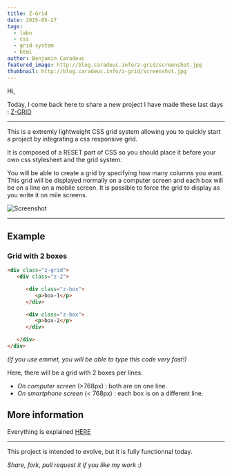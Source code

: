 ```yaml
---
title: Z-Grid
date: 2015-05-27
tags:
  - labo
  - css
  - grid-system
  - html
author: Benjamin Caradeuc
featured_image: http://blog.caradeuc.info/z-grid/screenshot.jpg
thumbnail: http://blog.caradeuc.info/z-grid/screenshot.jpg
---
```


Hi,

Today, I come back here to share a new project I have made these last days : [Z-GRID](http://blog.caradeuc.info/z-grid)

---

This is a extremly lightweight CSS grid system allowing you to quickly start a project by integrating a css responsive grid.

It is composed of a RESET part of CSS so you should place it before your own css stylesheet and the grid system.

You will be able to create a grid by specifying how many columns you want. This grid will be displayed normally on a computer screen  and each box will be on a line on a mobile screen. It is possible to force the grid to display as you write it on mile screens.

![Screenshot](http://blog.caradeuc.info/z-grid/screenshot.jpg)

---

## Example

### Grid with 2 boxes

```html
<div class="z-grid">
   <div class="z-2">

      <div class="z-box">
         <p>box-1</p>
      </div>

      <div class="z-box">
         <p>box-2</p>
      </div>

   </div>
</div>
```

_(if you use emmet, you will be able to type this code very fast!)_

Here, there will be a grid with 2 boxes per lines.

* *On computer screen* (>768px) : both are on one line.
* *On smartphone screen* (< 768px) : each box is on a different line.

## More information

Everything is explained [HERE](http://blog.caradeuc.info/z-grid)

---

This project is intended to evolve, but it is fully functionnal today.

_Share, fork, pull request it if you like my work :)_

